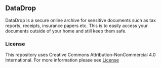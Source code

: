 ## DataDrop

DataDrop is a secure online archive for sensitive documents such as tax reports, receipts, insurance papers etc.
This is to easily access your documents outside of your home and still keep them safe.

### License
This repository uses Creative Commons Attribution-NonCommercial 4.0 International.
For more information please see [License](LICENSE.md)
